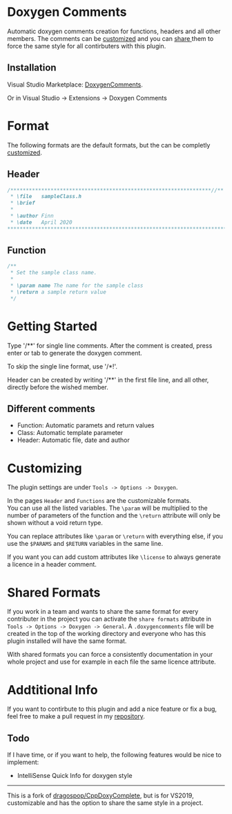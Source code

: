 ﻿# Doxygen Comments
Automatic doxygen comments creation for functions, headers and all other members.
The comments can be [customized](#Customizing) and you can [share ](#Shared-Formats) them to force the same style for all contirbuters with this plugin.

## Installation
Visual Studio Marketplace: [DoxygenComments](https://marketplace.visualstudio.com/items?itemName=FinnGegenmantel.doxygenComments).

Or in Visual Studio -> Extensions -> Doxygen Comments

# Format
The following formats are the default formats, but the can be completly [customized](#Customizing).
## Header
```cpp
/*****************************************************************//**
 * \file   sampleClass.h
 * \brief 
 *
 * \author Finn 
 * \date   April 2020
***********************************************************************/
```

## Function
```cpp
/**
 * Set the sample class name.
 * 
 * \param name The name for the sample class
 * \return a sample return value
 */
```

# Getting Started
Type '/**' for single line comments. After the comment is created, press enter or tab to generate the doxygen comment.

To skip the single line format, use '/*!'.

Header can be created by writing '/**' in the first file line, and all other, directly before the wished member.

## Different comments
- Function: Automatic paramets and return values
- Class: Automatic template parameter
- Header: Automatic file, date and author

# Customizing
The plugin settings are under `Tools -> Options -> Doxygen`.    

In the pages `Header` and `Functions` are the customizable formats.   
You can use all the listed variables. The `\param` will be multiplied to the number of parameters of the function 
and the `\return` attribute will only be shown without a void return type.

You can replace attributes like `\param` or `\return` with everything else, 
if you use the `$PARAMS` and `$RETURN` variables in the same line.

If you want you can add custom attributes like `\license` to always generate a licence in a header comment.

# Shared Formats
If you work in a team and wants to share the same format for every contributer in the project you can activate the 
`share formats` attribute in `Tools -> Options -> Doxygen -> General`. A `.doxygencomments` file will be created in the
top of the working directory and everyone who has this plugin installed will have the same format.

With shared formats you can force a consistently documentation in your whole project and use for example in each file the 
same licence attribute.

# Addtitional Info
If you want to contirbute to this plugin and add a nice feature or fix a bug, 
feel free to make a pull request in my [repository](https://github.com/fingeg/DoxygenComments).

## Todo
If I have time, or if you want to help, the following features would be nice to implement:
- IntelliSense Quick Info for doxygen style

---
This is a fork of [dragospop/CppDoxyComplete](https://github.com/dragospop/CppDoxyComplete), but is for VS2019, 
customizable and has the option to share the same style in a project.